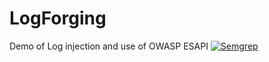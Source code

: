 # LogForging
Demo of Log injection and use of OWASP ESAPI
[![Semgrep](https://github.com/bobby-lin/LogForging/actions/workflows/semgrep.yml/badge.svg)](https://github.com/bobby-lin/LogForging/actions/workflows/semgrep.yml)
